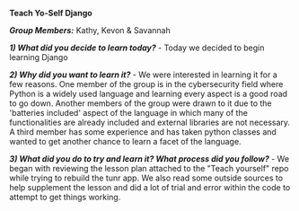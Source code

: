 **Teach Yo-Self Django**

***Group Members:*** Kathy, Kevon & Savannah

***1) What did you decide to learn today?***
    - Today we decided to begin learning Django

***2) Why did you want to learn it?***
    - We were interested in learning it for a few reasons. One member of the group is in the cybersecurity field where Python is a widely used language and learning every aspect is a good road to go down. Another members of the group were drawn to it due to the 'batteries included' aspect of the language in which many of the functionalities are already included and external libraries are not necessary. A third member has some experience and has taken python classes and wanted to get another chance to learn a facet of the language.
    
***3) What did you do to try and learn it? What process did you follow?***
    - We began with reviewing the lesson plan attached to the "Teach yourself" repo while trying to rebuild the tunr app. We also read some outside sources to help supplement the lesson and did a lot of trial and error within the code to attempt to get things working.
    
